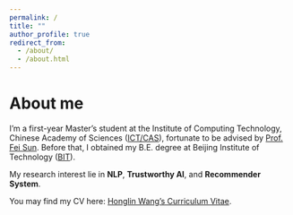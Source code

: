 ```yaml
---
permalink: /
title: ""
author_profile: true
redirect_from: 
  - /about/
  - /about.html
---
```




About me
======
I’m a first-year Master’s student at the Institute of Computing Technology, Chinese Academy of Sciences ([ICT/CAS](http://www.ict.ac.cn/)), fortunate to be advised by [Prof. Fei Sun](https://ofey.me/). Before that, I obtained my B.E. degree at Beijing Institute of Technology ([BIT](https://www.bit.edu.cn/)).

My research interest lie in **NLP**, **Trustworthy AI**, and **Recommender System**.

You may find my CV here: [Honglin Wang’s Curriculum Vitae](../assets/CV_Honglin_Wang.pdf).
